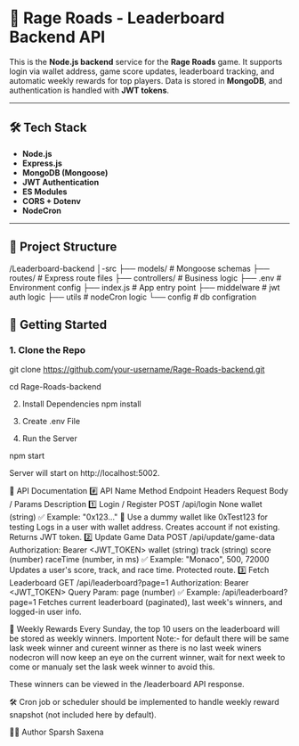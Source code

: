 # 🚗 Rage Roads - Leaderboard Backend API

This is the **Node.js backend** service for the **Rage Roads** game. It supports login via wallet address, game score updates, leaderboard tracking, and automatic weekly rewards for top players. Data is stored in **MongoDB**, and authentication is handled with **JWT tokens**.

---

## 🛠 Tech Stack

- **Node.js**
- **Express.js**
- **MongoDB (Mongoose)**
- **JWT Authentication**
- **ES Modules**
- **CORS + Dotenv**
- **NodeCron**

---

## 📂 Project Structure

/Leaderboard-backend
│-src
├── models/ # Mongoose schemas
├── routes/ # Express route files
├── controllers/ # Business logic
├── .env # Environment config
├── index.js # App entry point
├── middelware # jwt auth logic
├── utils # nodeCron logic
└── config # db configration



## 🚀 Getting Started

### 1. **Clone the Repo**
git clone https://github.com/your-username/Rage-Roads-backend.git

cd Rage-Roads-backend

2. Install Dependencies
npm install

4. Create .env File

5. Run the Server

npm start

Server will start on http://localhost:5002.

📌 API Documentation
#️⃣	API Name	Method	Endpoint	Headers	Request Body / Params	Description
1️⃣	Login / Register	POST	/api/login	None	wallet (string)
✅ Example: "0x123..."
🧪 Use a dummy wallet like 0xTest123 for testing	Logs in a user with wallet address. Creates account if not existing. Returns JWT token.
2️⃣	Update Game Data	POST	/api/update/game-data	Authorization: Bearer <JWT_TOKEN>	wallet (string)
track (string)
score (number)
raceTime (number, in ms)
✅ Example: "Monaco", 500, 72000	Updates a user's score, track, and race time. Protected route.
3️⃣	Fetch Leaderboard	GET	/api/leaderboard?page=1	Authorization: Bearer <JWT_TOKEN>	Query Param: page (number)
✅ Example: /api/leaderboard?page=1	Fetches current leaderboard (paginated), last week's winners, and logged-in user info.

🏅 Weekly Rewards
Every Sunday, the top 10 users on the leaderboard will be stored as weekly winners.
Importent Note:- for default there will be same lask week winner and cureent winner as there is no last week winers nodecron will now keep an eye on the current winner,
wait for next week to come or manualy set the lask week winner to avoid this.
 
These winners can be viewed in the /leaderboard API response.

🛠️ Cron job or scheduler should be implemented to handle weekly reward snapshot (not included here by default).


👨‍💻 Author
Sparsh Saxena
